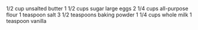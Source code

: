 1/2 cup unsalted butter
1 1/2 cups sugar
large eggs
2 1/4 cups all-purpose flour
1 teaspoon salt
3 1/2 teaspoons baking powder
1 1/4 cups whole milk
1 teaspoon vanilla